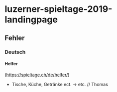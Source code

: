 # luzerner-spieltage-2019-landingpage

## Fehler

### Deutsch

#### Helfer
(https://spieltage.ch/de/helfer/)

* Tische, Küche, Getränke ect. -> etc. // Thomas
